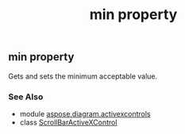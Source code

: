 ﻿---
title: min property
second_title: Aspose.Diagram for Python via .NET API References
description: 
type: docs
weight: 140
url: /python-net/aspose.diagram.activexcontrols/scrollbaractivexcontrol/min/
is_root: false
---

## min property


Gets and sets the minimum acceptable value.

### See Also
* module [aspose.diagram.activexcontrols](../../)
* class [ScrollBarActiveXControl](/diagram/python-net/aspose.diagram.activexcontrols/scrollbaractivexcontrol)
